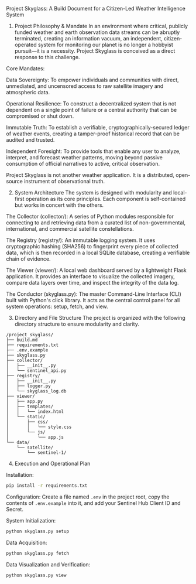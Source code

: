 Project Skyglass: A Build Document for a Citizen-Led Weather Intelligence System

1. Project Philosophy & Mandate
In an environment where critical, publicly funded weather and earth observation data streams can be abruptly terminated, creating an information vacuum, an independent, citizen-operated system for monitoring our planet is no longer a hobbyist pursuit—it is a necessity. Project Skyglass is conceived as a direct response to this challenge.

Core Mandates:

Data Sovereignty: To empower individuals and communities with direct, unmediated, and uncensored access to raw satellite imagery and atmospheric data.

Operational Resilience: To construct a decentralized system that is not dependent on a single point of failure or a central authority that can be compromised or shut down.

Immutable Truth: To establish a verifiable, cryptographically-secured ledger of weather events, creating a tamper-proof historical record that can be audited and trusted.

Independent Foresight: To provide tools that enable any user to analyze, interpret, and forecast weather patterns, moving beyond passive consumption of official narratives to active, critical observation.

Project Skyglass is not another weather application. It is a distributed, open-source instrument of observational truth.

2. System Architecture
The system is designed with modularity and local-first operation as its core principles. Each component is self-contained but works in concert with the others.

The Collector (collector/): A series of Python modules responsible for connecting to and retrieving data from a curated list of non-governmental, international, and commercial satellite constellations.

The Registry (registry/): An immutable logging system. It uses cryptographic hashing (SHA256) to fingerprint every piece of collected data, which is then recorded in a local SQLite database, creating a verifiable chain of evidence.

The Viewer (viewer/): A local web dashboard served by a lightweight Flask application. It provides an interface to visualize the collected imagery, compare data layers over time, and inspect the integrity of the data log.

The Conductor (skyglass.py): The master Command-Line Interface (CLI) built with Python's click library. It acts as the central control panel for all system operations: setup, fetch, and view.

3. Directory and File Structure
The project is organized with the following directory structure to ensure modularity and clarity.

```
/project_skyglass/
├── build.md
├── requirements.txt
├── .env.example
├── skyglass.py
├── collector/
│   ├── __init__.py
│   └── sentinel_api.py
├── registry/
│   ├── __init__.py
│   ├── logger.py
│   └── skyglass_log.db
├── viewer/
│   ├── app.py
│   ├── templates/
│   │   └── index.html
│   └── static/
│       ├── css/
│       │   └── style.css
│       └── js/
│           └── app.js
└── data/
    └── satellite/
        └── sentinel-1/
```

4. Execution and Operational Plan

Installation:
```bash
pip install -r requirements.txt
```

Configuration: Create a file named `.env` in the project root, copy the contents of `.env.example` into it, and add your Sentinel Hub Client ID and Secret.

System Initialization:
```bash
python skyglass.py setup
```

Data Acquisition:
```bash
python skyglass.py fetch
```

Data Visualization and Verification:
```bash
python skyglass.py view
```
